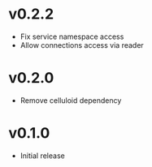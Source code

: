 # v0.2.2
* Fix service namespace access
* Allow connections access via reader

# v0.2.0
* Remove celluloid dependency

# v0.1.0
* Initial release
